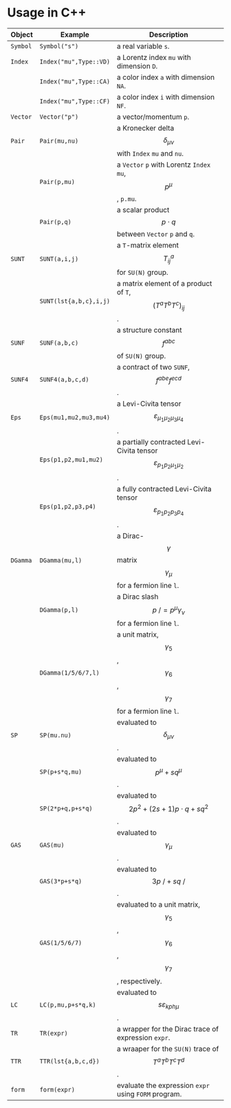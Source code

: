 # Usage in C++

| Object      | Example               | Description                                                  |
| ------------ | ---------------------- | ------------------------------------------------------------ |
| `Symbol`     | `Symbol("s")`          | a real variable `s`.                                         |
| `Index`      | `Index("mu",Type::VD)` | a Lorentz index `mu` with dimension `D`.     |
|              | `Index("mu",Type::CA)` | a color index `a` with dimension `NA`. |
|              | `Index("mu",Type::CF)` | a color index `i` with dimension `NF`. |
| `Vector`     | `Vector("p")`          | a vector/momentum `p`.                           |
| `Pair`       | `Pair(mu,nu)`         | a Kronecker delta $$\delta_{\mu\nu}$$ with `Index` `mu` and `nu`. |
|              | `Pair(p,mu)`           | a `Vector` `p` with Lorentz `Index` `mu`, $$p^\mu$$, `p.mu`. |
|              | `Pair(p,q)`            | a scalar product $$p\cdot q$$ between `Vector`  `p` and `q`. |
| `SUNT`       | `SUNT(a,i,j)`          | a `T`-matrix element $$T^a_{ij}$$ for `SU(N)` group.         |
|              | `SUNT(lst{a,b,c},i,j)` | a matrix element of a product of `T`, $$(T^aT^bT^c)_{ij}$$.  |
| `SUNF`       | `SUNF(a,b,c)`          | a structure constant $$f^{abc}$$ of `SU(N)` group.         |
| `SUNF4`      | `SUNF4(a,b,c,d)`       | a contract of two `SUNF`, $$f^{abe} f^{ecd}$$.              |
| `Eps`        | `Eps(mu1,mu2,mu3,mu4)` | a Levi-Civita tensor $$\varepsilon_{\mu_1\mu_2\mu_3\mu_4}$$. |
|              | `Eps(p1,p2,mu1,mu2)`   | a partially contracted Levi-Civita tensor $$\varepsilon_{p_1p_2\mu_1\mu_2}$$. |
|              | `Eps(p1,p2,p3,p4)`     | a fully contracted Levi-Civita tensor $$\varepsilon_{p_1p_2p_3p_4}$$. |
| `DGamma` | `DGamma(mu,l)` | a Dirac-$$\gamma$$ matrix $$\gamma_\mu$$ for a fermion line `l`. |
|              | `DGamma(p,l)` | a Dirac slash $$p\!\!\!/=p^\mu\gamma_\nu$$ for a fermion line `l`. |
|              | `DGamma(1/5/6/7,l)` | a unit matrix, $$\gamma_5$$, $$\gamma_6$$, $$\gamma_7$$ for a fermion line `l`. |
|`SP`  | `SP(mu.nu)` | evaluated to $$\delta_{\mu\nu}$$. |
| | `SP(p+s*q,mu)` | evaluated to $$p^\mu+sq^\mu$$. |
| | `SP(2*p+q,p+s*q)` | evaluated to $$2p^2+(2s+1)p\cdot q+sq^2$$. |
|`GAS` | `GAS(mu)` | evaluated to $$\gamma_\mu$$. |
| | `GAS(3*p+s*q)` | evaluated to $$3p\!\!\!/+sq\!\!\!/$$. |
| | `GAS(1/5/6/7)` | evaluated to a unit matrix, $$\gamma_5$$, $$\gamma_6$$, $$\gamma_7$$, respectively. |
|`LC` | `LC(p,mu,p+s*q,k)` | evaluated to $$s\varepsilon_{kph\mu}$$. |
|`TR` | `TR(expr)` | a wrapper for the Dirac trace of expression `expr`. |
|`TTR` | `TTR(lst{a,b,c,d})` | a wraaper for the `SU(N)` trace of $$T^aT^bT^cT^d$$. |
| `form` | `form(expr)` | evaluate the expression `expr` using `FORM` program. |

